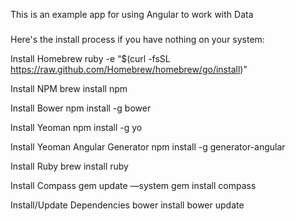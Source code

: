 This is an example app for using Angular to work with Data

#####
Here's the install process if you have nothing on your system:

Install Homebrew
ruby -e “$(curl -fsSL https://raw.github.com/Homebrew/homebrew/go/install)”

Install NPM
brew install npm

Install Bower
npm install -g bower

Install Yeoman
npm install -g yo

Install Yeoman Angular Generator
npm install -g generator-angular

Install Ruby
brew install ruby

Install Compass
gem update —system
gem install compass

Install/Update Dependencies
bower install
bower update